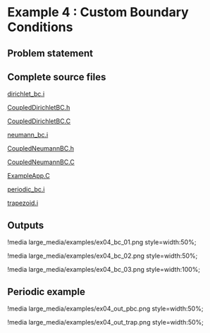 # Example 4 : Custom Boundary Conditions

[](---)

## Problem statement

[](---)

## Complete source files

[dirichlet_bc.i](https://github.com/idaholab/moose/blob/devel/examples/ex04_bcs/dirichlet_bc.i)

[CoupledDirichletBC.h](https://github.com/idaholab/moose/blob/devel/examples/ex04_bcs/include/bcs/CoupledDirichletBC.h)

[CoupledDirichletBC.C](https://github.com/idaholab/moose/blob/devel/examples/ex04_bcs/src/bcs/CoupledDirichletBC.C)

[neumann_bc.i](https://github.com/idaholab/moose/blob/devel/examples/ex04_bcs/neumann_bc.i)

[CoupledNeumannBC.h](https://github.com/idaholab/moose/blob/devel/examples/ex04_bcs/include/bcs/CoupledNeumannBC.h)

[CoupledNeumannBC.C](https://github.com/idaholab/moose/blob/devel/examples/ex04_bcs/src/bcs/CoupledNeumannBC.C)

[ExampleApp.C](https://github.com/idaholab/moose/blob/devel/examples/ex04_bcs/src/base/ExampleApp.C)

[periodic_bc.i](https://github.com/idaholab/moose/blob/devel/examples/ex04_bcs/periodic_bc.i)

[trapezoid.i](https://github.com/idaholab/moose/blob/devel/examples/ex04_bcs/trapezoid.i)

[](---)

## Outputs

!media large_media/examples/ex04_bc_01.png
       style=width:50%;

!media large_media/examples/ex04_bc_02.png
       style=width:50%;

!media large_media/examples/ex04_bc_03.png
       style=width:100%;




[](---)

## Periodic example

!media large_media/examples/ex04_out_pbc.png
       style=width:50%;

!media large_media/examples/ex04_out_trap.png
       style=width:50%;

